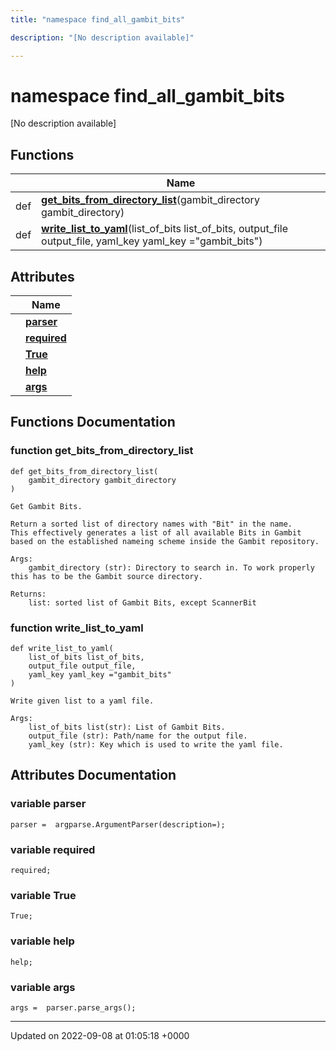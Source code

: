 ```yaml
---
title: "namespace find_all_gambit_bits"

description: "[No description available]"

---
```


# namespace find_all_gambit_bits

[No description available]

## Functions

|                | Name           |
| -------------- | -------------- |
| def | **[get_bits_from_directory_list](/documentation/code/namespaces/namespacefind__all__gambit__bits/)**(gambit_directory gambit_directory) |
| def | **[write_list_to_yaml](/documentation/code/namespaces/namespacefind__all__gambit__bits/)**(list_of_bits list_of_bits, output_file output_file, yaml_key yaml_key ="gambit_bits") |

## Attributes

|                | Name           |
| -------------- | -------------- |
| | **[parser](/documentation/code/namespaces/namespacefind__all__gambit__bits/)**  |
| | **[required](/documentation/code/namespaces/namespacefind__all__gambit__bits/)**  |
| | **[True](/documentation/code/namespaces/namespacefind__all__gambit__bits/)**  |
| | **[help](/documentation/code/namespaces/namespacefind__all__gambit__bits/)**  |
| | **[args](/documentation/code/namespaces/namespacefind__all__gambit__bits/)**  |


## Functions Documentation

### function get_bits_from_directory_list

```
def get_bits_from_directory_list(
    gambit_directory gambit_directory
)
```




```
Get Gambit Bits.

Return a sorted list of directory names with "Bit" in the name. 
This effectively generates a list of all available Bits in Gambit based on the established nameing scheme inside the Gambit repository.

Args:
    gambit_directory (str): Directory to search in. To work properly this has to be the Gambit source directory.

Returns:
    list: sorted list of Gambit Bits, except ScannerBit
```


### function write_list_to_yaml

```
def write_list_to_yaml(
    list_of_bits list_of_bits,
    output_file output_file,
    yaml_key yaml_key ="gambit_bits"
)
```




```
Write given list to a yaml file.

Args:
    list_of_bits list(str): List of Gambit Bits.
    output_file (str): Path/name for the output file.
    yaml_key (str): Key which is used to write the yaml file.
```



## Attributes Documentation

### variable parser

```
parser =  argparse.ArgumentParser(description=);
```


### variable required

```
required;
```


### variable True

```
True;
```


### variable help

```
help;
```


### variable args

```
args =  parser.parse_args();
```





-------------------------------

Updated on 2022-09-08 at 01:05:18 +0000